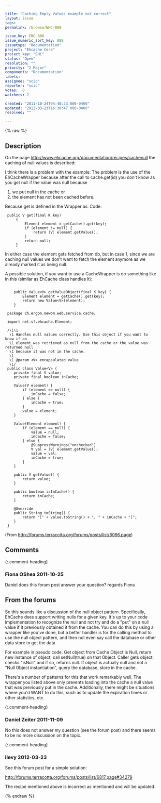 ```yaml
---

title: "Caching Empty Values example not correct"
layout: issue
tags: 
permalink: /browse/EHC-888

issue_key: EHC-888
issue_numeric_sort_key: 888
issuetype: "Documentation"
project: "Ehcache Core"
project_key: "EHC"
status: "Open"
resolution: ""
priority: "2 Major"
components: "Documentation"
labels: 
assignee: "scic"
reporter: "scic"
votes:  0
watchers: 2

created: "2011-10-24T04:48:33.000-0400"
updated: "2012-03-23T16:30:47.000-0400"
resolved: ""

---
```




{% raw %}



## Description

<div markdown="1" class="description">

On the page http://www.ehcache.org/documentation/recipes/cachenull the caching of null values is described:

I think there is a problem with the example:
The problem is the use of the EhCacheWrapper because after the call to cache.get(id) you don't know as you get null if the value was null because
1. we put null in the cache
or
2. the element has not been cached before.

Because get is defined in the Wrapper as:
Code:


```
 public V get(final K key) 
     {
         Element element = getCache().get(key);
         if (element != null) {
             return (V) element.getValue();
         }
         return null;
     }
```




In either case the element gets fetched from db, but in case 1, since we are caching null values we don't want to fetch the element anymore as we already marked it as being null.

A possible solution, if you want to use a CacheWrapper is do something like in this (similar as EhCache class handles it):


```

 	public Value<V> getValueObject(final K key) {
 		Element element = getCache().get(key);
 		return new Value<V>(element);
 	}
 
 package ch.ergon.newom.web.service.cache;
 
 import net.sf.ehcache.Element;
 
 /\1\1
  \1 Handles null values correctly. Use this object if you want to know if an
  \1 element was retrieved as null from the cache or the value was returned null
  \1 because it was not in the cache.
  \1 
  \1 @param <V> encapsulated value
  \1/
 public class Value<V> {
 	private final V value;
 	private final boolean inCache;
 
 	Value(V element) {
 		if (element == null) {
 			inCache = false;
 		} else {
 			inCache = true;
 		}
 		value = element;
 	}
 	
 	Value(Element element) {
 		if (element == null) {
 			value = null;
 			inCache = false;
 		} else {
 			@SuppressWarnings("unchecked")
 			V val = (V) element.getValue();
 			value = val;
 			inCache = true;
 		}
 	}
 	
 	public V getValue() {
 		return value;
 	}
 
 	public boolean isInCache() {
 		return inCache;
 	}
 	
 	@Override
 	public String toString() {
 		return "[" + value.toString() + ", " + inCache + "]";
 	}
 }
```



(From http://forums.terracotta.org/forums/posts/list/6096.page)

</div>

## Comments


{:.comment-heading}
### **Fiona OShea** <span class="date">2011-10-25</span>

<div markdown="1" class="comment">

Daniel does this forum post answer your question?
regards
Fiona


From the forums
----
So this sounds like a discussion of the null object pattern. Specifically, EhCache does support writing nulls for a given key. It's up to your code implementation to recognize the null and not try and do a "put" on a null value if it previously obtained it from the cache. You can do this by using a wrapper like you've done, but a better handler is for the calling method to use the null object pattern, and then not even say call the database or other data store to get the data. 

For example in pseudo code: 
Get object from Cache 
Object is Null, return new instance of object, call setNull(true) on that Object. 
Caller gets object, checks "isNull" and if so, returns null. If object is actually null and not a "Null Object instantiation", query the database, store in the cache. 

There's a number of patterns for this that work remarkably well. The wrapper you listed above only prevents loading into the cache a null value that was previously put in the cache. Additionally, there might be situations where you'd WANT to do this, such as to update the expiration times or other statistics, etc. 
   

</div>


{:.comment-heading}
### **Daniel Zeiter** <span class="date">2011-11-09</span>

<div markdown="1" class="comment">

No this does not answer my question (see the forum post) and there seems to be no more discussion on the topic.

</div>


{:.comment-heading}
### **ilevy** <span class="date">2012-03-23</span>

<div markdown="1" class="comment">

See this forum post for a simple solution:

http://forums.terracotta.org/forums/posts/list/6817.page#34279

The recipe mentioned above is incorrect as mentioned and will be updated.

</div>



{% endraw %}
